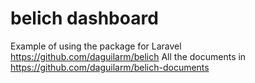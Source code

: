 # belich dashboard

Example of using the package for Laravel https://github.com/daguilarm/belich
All the documents in https://github.com/daguilarm/belich-documents
